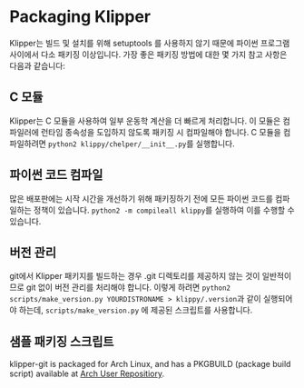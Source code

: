 # Packaging Klipper

Klipper는 빌드 및 설치를 위해 setuptools 를 사용하지 않기 때문에 파이썬 프로그램 사이에서 다소 패키징 이상입니다. 가장 좋은 패키징 방법에 대한 몇 가지 참고 사항은 다음과 같습니다:

## C 모듈

Klipper는 C 모듈을 사용하여 일부 운동학 계산을 더 빠르게 처리합니다. 이 모듈은 컴파일러에 런타임 종속성을 도입하지 않도록 패키징 시 컴파일해야 합니다. C 모듈을 컴파일하려면 `python2 klippy/chelper/__init__.py`를 실행합니다.

## 파이썬 코드 컴파일

많은 배포판에는 시작 시간을 개선하기 위해 패키징하기 전에 모든 파이썬 코드를 컴파일하는 정책이 있습니다. `python2 -m compileall klippy`를 실행하여 이를 수행할 수 있습니다.

## 버전 관리

git에서 Klipper 패키지를 빌드하는 경우 .git 디렉토리를 제공하지 않는 것이 일반적이므로 git 없이 버전 관리를 처리해야 합니다. 이렇게 하려면 `python2 scripts/make_version.py YOURDISTRONAME > klippy/.version`과 같이 실행되어야 하는데, `scripts/make_version.py` 에 제공된 스크립트를 사용합니다.

## 샘플 패키징 스크립트

klipper-git is packaged for Arch Linux, and has a PKGBUILD (package build script) available at [Arch User Repositiory](https://aur.archlinux.org/cgit/aur.git/tree/PKGBUILD?h=klipper-git).
